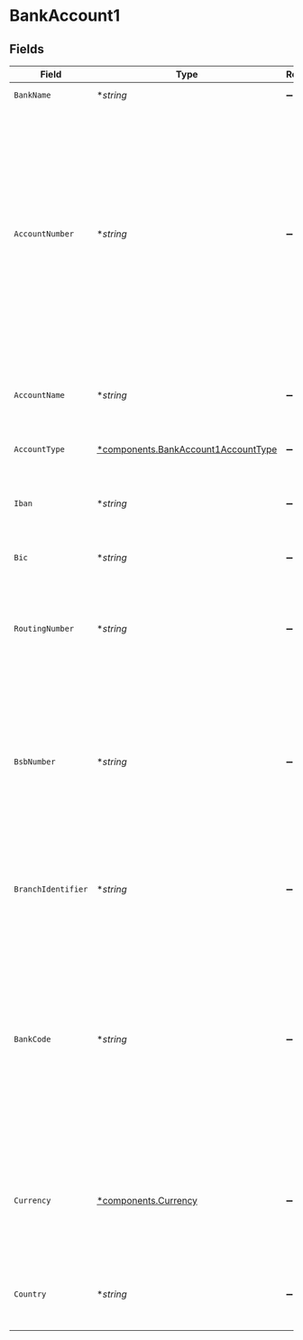 # BankAccount1


## Fields

| Field                                                                                                                                                                                                     | Type                                                                                                                                                                                                      | Required                                                                                                                                                                                                  | Description                                                                                                                                                                                               | Example                                                                                                                                                                                                   |
| --------------------------------------------------------------------------------------------------------------------------------------------------------------------------------------------------------- | --------------------------------------------------------------------------------------------------------------------------------------------------------------------------------------------------------- | --------------------------------------------------------------------------------------------------------------------------------------------------------------------------------------------------------- | --------------------------------------------------------------------------------------------------------------------------------------------------------------------------------------------------------- | --------------------------------------------------------------------------------------------------------------------------------------------------------------------------------------------------------- |
| `BankName`                                                                                                                                                                                                | **string*                                                                                                                                                                                                 | :heavy_minus_sign:                                                                                                                                                                                        | The name of the bank                                                                                                                                                                                      | Monzo                                                                                                                                                                                                     |
| `AccountNumber`                                                                                                                                                                                           | **string*                                                                                                                                                                                                 | :heavy_minus_sign:                                                                                                                                                                                        | A bank account number is a number that is tied to your bank account. If you have several bank accounts, such as personal, joint, business (and so on), each account will have a different account number. | 123465                                                                                                                                                                                                    |
| `AccountName`                                                                                                                                                                                             | **string*                                                                                                                                                                                                 | :heavy_minus_sign:                                                                                                                                                                                        | The name which you used in opening your bank account.                                                                                                                                                     | SPACEX LLC                                                                                                                                                                                                |
| `AccountType`                                                                                                                                                                                             | [*components.BankAccount1AccountType](../../models/components/bankaccount1accounttype.md)                                                                                                                 | :heavy_minus_sign:                                                                                                                                                                                        | The type of bank account.                                                                                                                                                                                 | credit_card                                                                                                                                                                                               |
| `Iban`                                                                                                                                                                                                    | **string*                                                                                                                                                                                                 | :heavy_minus_sign:                                                                                                                                                                                        | The International Bank Account Number (IBAN).                                                                                                                                                             | CH2989144532982975332                                                                                                                                                                                     |
| `Bic`                                                                                                                                                                                                     | **string*                                                                                                                                                                                                 | :heavy_minus_sign:                                                                                                                                                                                        | The Bank Identifier Code (BIC).                                                                                                                                                                           | AUDSCHGGXXX                                                                                                                                                                                               |
| `RoutingNumber`                                                                                                                                                                                           | **string*                                                                                                                                                                                                 | :heavy_minus_sign:                                                                                                                                                                                        | A routing number is a nine-digit code used to identify a financial institution in the United States.                                                                                                      | 012345678                                                                                                                                                                                                 |
| `BsbNumber`                                                                                                                                                                                               | **string*                                                                                                                                                                                                 | :heavy_minus_sign:                                                                                                                                                                                        | A BSB is a 6 digit numeric code used for identifying the branch of an Australian or New Zealand bank or financial institution.                                                                            | 062-001                                                                                                                                                                                                   |
| `BranchIdentifier`                                                                                                                                                                                        | **string*                                                                                                                                                                                                 | :heavy_minus_sign:                                                                                                                                                                                        | A branch identifier is a unique identifier for a branch of a bank or financial institution.                                                                                                               | 001                                                                                                                                                                                                       |
| `BankCode`                                                                                                                                                                                                | **string*                                                                                                                                                                                                 | :heavy_minus_sign:                                                                                                                                                                                        | A bank code is a code assigned by a central bank, a bank supervisory body or a Bankers Association in a country to all its licensed member banks or financial institutions.                               | BNH                                                                                                                                                                                                       |
| `Currency`                                                                                                                                                                                                | [*components.Currency](../../models/components/currency.md)                                                                                                                                               | :heavy_minus_sign:                                                                                                                                                                                        | Indicates the associated currency for an amount of money. Values correspond to [ISO 4217](https://en.wikipedia.org/wiki/ISO_4217).                                                                        | USD                                                                                                                                                                                                       |
| `Country`                                                                                                                                                                                                 | **string*                                                                                                                                                                                                 | :heavy_minus_sign:                                                                                                                                                                                        | Country code according to ISO 3166-1 alpha-2.                                                                                                                                                             | US                                                                                                                                                                                                        |